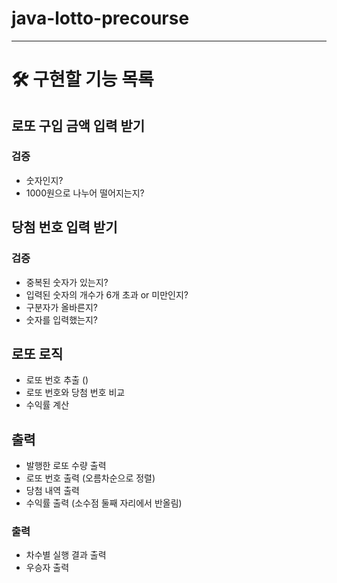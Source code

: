 # java-lotto-precourse

---

# 🛠️ 구현할 기능 목록

## 로또 구입 금액 입력 받기

### 검증

- 숫자인지?
- 1000원으로 나누어 떨어지는지?

## 당첨 번호 입력 받기

### 검증

- 중복된 숫자가 있는지?
- 입력된 숫자의 개수가 6개 초과 or 미만인지?
- 구분자가 올바른지?
- 숫자를 입력했는지?

## 로또 로직

- 로또 번호 추출 ()
- 로또 번호와 당첨 번호 비교
- 수익률 계산

## 출력

- 발행한 로또 수량 출력
- 로또 번호 출력 (오름차순으로 정렬)
- 당첨 내역 출력
- 수익률 출력 (소수점 둘째 자리에서 반올림)

### 출력

- 차수별 실행 결과 출력
- 우승자 출력 